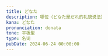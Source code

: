 ```yaml
---
title: どなた
description: 哪位（どなた是だれ的礼貌说法）
kana: どなた
pronunciation: donata
tone: 平板型
type: 名词
pubDate: 2024-06-24 00:00:00
---
```

